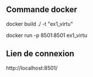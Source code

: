 ## Commande docker 

docker build ./ -t "ex1_virtu" 

docker run -p 8501:8501 ex1_virtu

## Lien de connexion 

http://localhost:8501/
